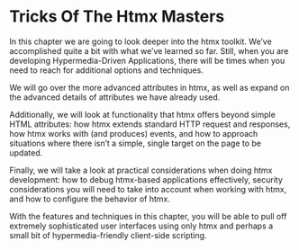 # Tricks Of The Htmx Masters

In this chapter we are going to look deeper into the htmx toolkit. We’ve accomplished quite a bit with what we’ve learned so far. Still, when you are developing Hypermedia-Driven Applications, there will be times when you need to reach for additional options and techniques.

We will go over the more advanced attributes in htmx, as well as expand on the advanced details of attributes we have already used.

Additionally, we will look at functionality that htmx offers beyond simple HTML attributes: how htmx extends standard HTTP request and responses, how htmx works with (and produces) events, and how to approach situations where there isn’t a simple, single target on the page to be updated.

Finally, we will take a look at practical considerations when doing htmx development: how to debug htmx-based applications effectively, security considerations you will need to take into account when working with htmx, and how to configure the behavior of htmx.

With the features and techniques in this chapter, you will be able to pull off extremely sophisticated user interfaces using only htmx and perhaps a small bit of hypermedia-friendly client-side scripting.